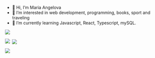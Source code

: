 - 👋 Hi, I’m Maria Angelova
- 👀 I’m interested in web development, programming, books, sport and traveling
- 🌱 I’m currently learning Javascript, React, Typescript, mySQL.

<p align="left"> <img src="https://komarev.com/ghpvc/?username=angemariya&label=Profile%20views&color=0e75b6&style=flat"/> </p>

<p><img align="left" src="https://github-readme-stats.vercel.app/api/top-langs?username=angemariya&show_icons=true&locale=en&layout=compact" /></p>

<p>&nbsp;<img align="center" src="https://github-readme-stats.vercel.app/api?username=angemariya&show_icons=true&locale=en"/></p>

<p><img align="center" src="https://github-readme-streak-stats.herokuapp.com/?user=angemariya&"/></p>
